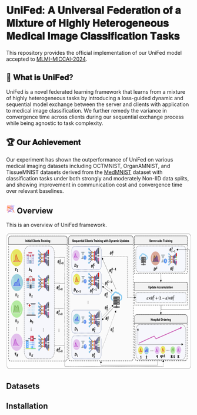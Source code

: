 # 𝐔𝐧𝐢𝐅𝐞𝐝: 𝐀 𝐔𝐧𝐢𝐯𝐞𝐫𝐬𝐚𝐥 𝐅𝐞𝐝𝐞𝐫𝐚𝐭𝐢𝐨𝐧 𝐨𝐟 𝐚 𝐌𝐢𝐱𝐭𝐮𝐫𝐞 𝐨𝐟 𝐇𝐢𝐠𝐡𝐥𝐲 𝐇𝐞𝐭𝐞𝐫𝐨𝐠𝐞𝐧𝐞𝐨𝐮𝐬 𝐌𝐞𝐝𝐢𝐜𝐚𝐥 𝐈𝐦𝐚𝐠𝐞 𝐂𝐥𝐚𝐬𝐬𝐢𝐟𝐢𝐜𝐚𝐭𝐢𝐨𝐧 𝐓𝐚𝐬𝐤𝐬
This repository provides the official implementation of our UniFed model accepted to [MLMI-MICCAI-2024](https://sites.google.com/view/mlmi2024/home).

## 🔎 𝐖𝐡𝐚𝐭 𝐢𝐬 𝐔𝐧𝐢𝐅𝐞𝐝?
UniFed is a novel federated learning framework that learns from a mixture of highly heterogeneous tasks by introducing a loss-guided dynamic and sequential model exchange between the server and clients with application to medical image classification. We further remedy the variance in convergence time across clients during our sequential exchange process while being agnostic to task complexity. 

## 🏆 𝐎𝐮𝐫 𝐀𝐜𝐡𝐢𝐞𝐯𝐞𝐦𝐞𝐧𝐭
Our experiment has shown the outperformance of UniFed on various medical imaging datasets including OCTMNIST, OrganAMNIST, and TissueMNIST datasets derived from the [MedMNIST](https://medmnist.com/) dataset with classification tasks under both strongly and moderately Non-IID data splits, and showing improvement in communication cost and convergence time over relevant baselines.

##  <img src="figs/icons/overview-logo.png" width="24" height="24" title="hover text"> Overview
This is an overview of UniFed framework.

<img src="figs/paper/unifedframework.png" width="750" height="370" title="hover text">

## Datasets


## Installation